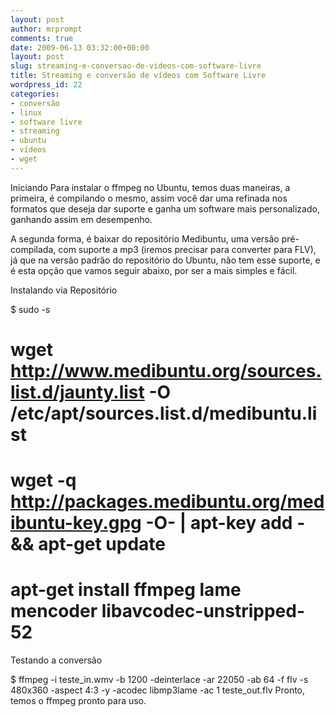 ```yaml
---
layout: post
author: mrprompt
comments: true
date: 2009-06-13 03:32:00+00:00
layout: post
slug: streaming-e-conversao-de-videos-com-software-livre
title: Streaming e conversão de vídeos com Software Livre
wordpress_id: 22
categories:
- conversão
- linux
- software livre
- streaming
- ubuntu
- vídeos
- wget
---
```


Iniciando Para instalar o ffmpeg no Ubuntu, temos duas maneiras, a primeira, é compilando o mesmo, assim você dar uma refinada nos formatos que deseja dar suporte e ganha um software mais personalizado, ganhando assim em desempenho.

A segunda forma, é baixar do repositório Medibuntu, uma versão pré-compilada, com suporte a mp3 (iremos precisar para converter para FLV), já que na versão padrão do repositório do Ubuntu, não tem esse suporte, e é esta opção que vamos seguir abaixo, por ser a mais simples e fácil.

Instalando via Repositório

$ sudo -s
# wget http://www.medibuntu.org/sources.list.d/jaunty.list -O /etc/apt/sources.list.d/medibuntu.list
# wget -q http://packages.medibuntu.org/medibuntu-key.gpg -O- | apt-key add - && apt-get update
# apt-get install ffmpeg lame mencoder libavcodec-unstripped-52
Testando a conversão

$ ffmpeg -i teste_in.wmv -b 1200 -deinterlace -ar 22050 -ab 64 -f flv -s 480x360 -aspect 4:3 -y -acodec libmp3lame -ac 1 teste_out.flv
Pronto, temos o ffmpeg pronto para uso.
